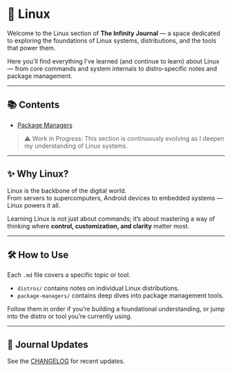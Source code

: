 # 🐧 Linux

Welcome to the Linux section of **The Infinity Journal** — a space dedicated to exploring the foundations of Linux systems, distributions, and the tools that power them.  

Here you'll find everything I've learned (and continue to learn) about Linux — from core commands and system internals to distro-specific notes and package management.

---

## 📚 Contents

- [Package Managers](./package-managers/)

> ⚠️ Work in Progress: This section is continuously evolving as I deepen my understanding of Linux systems.

---

## ✨ Why Linux?

Linux is the backbone of the digital world.  
From servers to supercomputers, Android devices to embedded systems — Linux powers it all.  

Learning Linux is not just about commands; it’s about mastering a way of thinking where **control, customization, and clarity** matter most.

---

## 🛠️ How to Use

Each `.md` file covers a specific topic or tool.  

- `distros/` contains notes on individual Linux distributions.  
- `package-managers/` contains deep dives into package management tools.  

Follow them in order if you’re building a foundational understanding, or jump into the distro or tool you’re currently using.

---

## 📅 Journal Updates

See the [CHANGELOG](../CHANGELOG.md) for recent updates.
